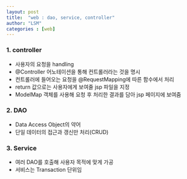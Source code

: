 ```yaml
---
layout: post
title:  "web : dao, service, controller"
author: "LSM"
categories : [web]
---
```

### 1. controller
- 사용자의 요청을 handling
- @Controller 어노테이션을 통해 컨트롤러라는 것을 명시
- 컨트롤러에 들어오는 요청을 @RequestMapping에 따른 함수에서 처리
- return 값으로는 사용자에게 보여줄 jsp 파일을 지정
- ModelMap 객체를 사용해 요청 후 처리한 결과를 담아 jsp 페이지에 보여줌

### 2. DAO
- Data Access Object의 약어
- 단일 데이터의 접근과 갱신만 처리(CRUD)

### 3. Service
- 여러 DAO를 호출해 사용자 목적에 맞게 가공
- 서비스는 Transaction 단위임